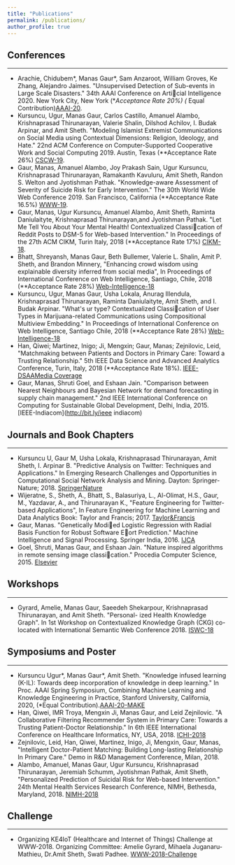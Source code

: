 ```yaml
---
title: "Publications"
permalink: /publications/
author_profile: true
---
```


## Conferences
---

* Arachie, Chidubem*, Manas Gaur*, Sam Anzaroot, William Groves, Ke Zhang, Alejandro Jaimes. "Unsupervised Detection of Sub-events in Large Scale Disasters." 34th AAAI Conference on Articial Intelligence 2020.
New York City, New York (**Acceptance Rate 20%) (* Equal Contribution)[AAAI-20](http://bit.ly/AAAI20).
* Kursuncu, Ugur, Manas Gaur, Carlos Castillo, Amanuel Alambo, Krishnaprasad Thirunarayan, Valerie Shalin,
Dilshod Achilov, I. Budak Arpinar, and Amit Sheth. "Modeling Islamist Extremist Communications on Social Media using Contextual Dimensions: Religion, Ideology, and Hate." 22nd ACM Conference on Computer-Supported
Cooperative Work and Social Computing 2019. Austin, Texas (**Acceptance Rate 26%) [CSCW-19](http://bit.ly/MCSCW).
* Gaur, Manas, Amanuel Alambo, Joy Prakash Sain, Ugur Kursuncu, Krishnaprasad Thirunarayan, Ramakanth Kavuluru, Amit Sheth, Randon S. Welton and Jyotishman Pathak. "Knowledge-aware Assessment of Severity of Suicide Risk for Early Intervention." The 30th World Wide Web Conference 2019. San Francisco, California (**Acceptance Rate 16.5%) [WWW-19](http://bit.ly/W3Conf).
* Gaur, Manas, Ugur Kursuncu, Amanuel Alambo, Amit Sheth, Raminta Daniulaityte, Krishnaprasad Thirunarayan,and Jyotishman Pathak. "Let Me Tell You About Your Mental Health! Contextualized Classication of Reddit Posts to DSM-5 for Web-based Intervention." In Proceedings of the 27th ACM CIKM, Turin Italy, 2018 (**Acceptance Rate 17%) [CIKM-18](http://bit.ly/confcikm2018).
* Bhatt, Shreyansh, Manas Gaur, Beth Bullemer, Valerie L. Shalin, Amit P. Sheth, and Brandon Minnery, "Enhancing crowd wisdom using explainable diversity inferred from social media", In Proceedings of International
Conference on Web Intelligence, Santiago, Chile, 2018 (**Acceptance Rate 28%) [Web-Intelligence-18](http://bit.ly/WebIntel)
* Kursuncu, Ugur, Manas Gaur, Usha Lokala, Anurag Illendula, Krishnaprasad Thirunarayan, Raminta Daniulaityte, Amit Sheth, and I. Budak Arpinar. "What's ur type? Contextualized Classication of User Types in Marijuana-related Communications using Compositional Multiview Embedding." In Proceedings of International Conference on Web Intelligence, Santiago Chile, 2018 (**Acceptance Rate 28%) [Web-Intelligence-18](http://bit.ly/webintel2)
* Han, Qiwei; Martinez, Inigo; Ji, Mengxin; Gaur, Manas; Zejnilovic, Leid, "Matchmaking between Patients and Doctors in Primary Care: Toward a Trusting Relationship." 5th IEEE Data Science and Advanced Analytics Conference, Turin, Italy, 2018 (**Acceptance Rate 18%). [IEEE-DSAA](http://bit.ly/ieeedsaa)[Media Coverage](http://bit.ly/DSSG-venture-beat)
* Gaur, Manas, Shruti Goel, and Eshaan Jain. "Comparison between Nearest Neighbours and Bayesian Network for demand forecasting in supply chain management." 2nd IEEE International Conference on Computing for Sustainable Global Development, Delhi, India, 2015. [IEEE-Indiacom](http://bit.ly/ieee indiacom)

## Journals and Book Chapters
---

* Kursuncu U, Gaur M, Usha Lokala, Krishnaprasad Thirunarayan, Amit Sheth, I. Arpinar B. "Predictive Analysis on Twitter: Techniques and Applications." In Emerging Research Challenges and Opportunities in Computational Social Network Analysis and Mining. Dayton: Springer-Nature; 2018. [SpringerNature](http://bit.ly/twitter_prediction)
* Wijeratne, S., Sheth, A., Bhatt, S., Balasuriya, L., Al-Olimat, H.S., Gaur, M., Yazdavar, A., and Thirunarayan
K., "Feature Engineering for Twitter-based Applications", In Feature Engineering for Machine Learning and Data Analytics Book: Taylor and Francis; 2017. [Taylor&Francis](https://pdfs.semanticscholar.org/8d58/fe45f099da0ca72dca7829a1cd0c21e7b46c.pdf)
* Gaur, Manas. "Genetically Modied Logistic Regression with Radial Basis Function for Robust Software Eort
Prediction." Machine Intelligence and Signal Processing. Springer India, 2016. [IJCA]()
* Goel, Shruti, Manas Gaur, and Eshaan Jain. "Nature inspired algorithms in remote sensing image classication."
Procedia Computer Science, 2015. [Elsevier](http://bit.ly/pelsevier)


## Workshops
***

* Gyrard, Amelie, Manas Gaur, Saeedeh Shekarpour, Krishnaprasad Thirunarayan, and Amit Sheth. "Personal-
ized Health Knowledge Graph". In 1st Workshop on Contextualized Knowledge Graph (CKG) co-located with
International Semantic Web Conference 2018. [ISWC-18](http://bit.ly/iswc_conf)


## Symposiums and Poster
---

* Kursuncu Ugur*, Manas Gaur*, Amit Sheth. "Knowledge infused learning (K-IL): Towards deep incorporation of knowledge in deep learning." In Proc. AAAI Spring Symposium, Combining Machine Learning and Knowledge Engineering in Practice, Stanford University, California, 2020, (*Equal Contribution).[AAAI-20-MAKE](http://bit.ly/AAAI-MAKE)
* Han, Qiwei, IMR Troya, Mengxin Ji, Manas Gaur, and Leid Zejnilovic. "A Collaborative Filtering Recommender
System in Primary Care: Towards a Trusting Patient-Doctor Relationship." In 6th IEEE International Conference on Healthcare Informatics, NY, USA, 2018. [ICHI-2018](https://ieeexplore.ieee.org/abstract/document/8419395/)
* Zejnilovic, Leid, Han, Qiwei, Martinez, Inigo, Ji, Mengxin, Gaur, Manas, "Intelligent Doctor-Patient Matching:
Building Long-lasting Relationship In Primary Care." Demo in R&D Management Conference, Milan, 2018.
* Alambo, Amanuel, Manas Gaur, Ugur Kursuncu, Krishnaprasad Thirunarayan, Jeremiah Schumm, Jyotishman
Pathak, Amit Sheth, "Personalized Prediction of Suicidal Risk for Web-based Intervention." 24th Mental Health
Services Research Conference, NIMH, Bethesda, Maryland, 2018. [NIMH-2018](https://corescholar.libraries.wright.edu/knoesis/1156/)

## Challenge
---

* Organizing KE4IoT (Healthcare and Internet of Things) Challenge at WWW-2018. Organizing Committee: Amelie Gyrard, Mihaela Juganaru-Mathieu, Dr.Amit Sheth, Swati Padhee. [WWW-2018-Challenge](http://bit.ly/WWW2018)